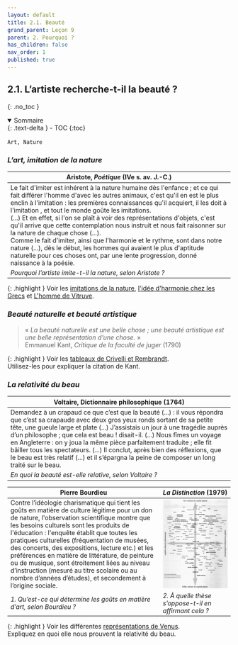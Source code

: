 ```yaml
---
layout: default
title: 2.1. Beauté
grand_parent: Leçon 9
parent: 2. Pourquoi ?
has_children: false
nav_order: 1
published: true
---
```


## 2.1. L’artiste recherche-t-il la beauté ?
{: .no_toc }

<details open markdown="block">
  <summary>
    Sommaire
  </summary>
  {: .text-delta }
- TOC
{:toc}
</details>

`Art, Nature`

### *L’art, imitation de la nature*

| Aristote, *Poétique* (IVe s. av. J.-C.)                      |
| ------------------------------------------------------------ |
| Le fait d'imiter est inhérent à la nature humaine dès l'enfance ; et ce qui fait différer l'homme d'avec les autres animaux, c'est qu'il en est le plus enclin à l'imitation : les premières connaissances qu'il acquiert, il les doit à l'imitation , et tout le monde goûte les imitations.  <br>(...)  Et en effet, si l'on se plaît à voir des représentations d'objets, c'est qu'il arrive que cette contemplation nous instruit et nous fait raisonner sur la nature de chaque chose (...).  <br>Comme le fait d'imiter, ainsi que l'harmonie et le rythme, sont dans notre nature (...), dès le début, les hommes qui avaient le plus d'aptitude naturelle pour ces choses ont, par une lente progression, donné naissance à la poésie. |
| *Pourquoi l’artiste imite-t-il la nature, selon Aristote ?*  |

{: .highlight }
Voir les [imitations de la nature](/../philotg/docs/L9/L9-3-1-1.html),  [l'idée d'harmonie chez les Grecs](/../philotg/docs/L9/L9-3-1-2.html) et [L'homme de Vitruve](/../philotg/docs/L9/L9-3-1-3.html).


### *Beauté naturelle et beauté artistique*

> « *La beauté naturelle est une belle chose ; une beauté artistique est une belle représentation d’une chose.* »  
> Emmanuel Kant, _Critique de la faculté de juger_ (1790)

{: .highlight }
Voir les [tableaux de Crivelli et Rembrandt](/../philotg/docs/L9/L9-3-1-4.html).  
Utilisez-les pour expliquer la citation de Kant.


### *La relativité du beau*

| Voltaire, Dictionnaire philosophique (1764)                  |
| ----------------------------- |
| Demandez à un crapaud ce que c’est que la beauté (...) : il vous répondra que c’est sa crapaude avec deux gros yeux ronds sortant de sa petite tête, une gueule large et plate (...) J’assistais un jour à une tragédie auprès d’un philosophe ; que cela est beau ! disait-il. (...) Nous fîmes un voyage en Angleterre : on y joua la même pièce parfaitement traduite ; elle fit bâiller tous les spectateurs. (...) Il conclut, après bien des réflexions, que le beau est très relatif (...) et il s’épargna la peine de composer un long traité sur le beau. |
| *En quoi la beauté est-elle relative, selon Voltaire ?*      |

| Pierre Bourdieu      |  *La Distinction* (1979)  |
| ----------------------------- | ------------------ |
| Contre l’idéologie charismatique qui tient les goûts en matière de culture légitime pour un don de nature, l'observation scientifique montre que les besoins culturels sont les produits de l'éducation : l'enquête établit que toutes les pratiques culturelles (fréquentation de musées, des concerts, des expositions, lecture etc.) et les préférences en matière de littérature, de peinture ou de musique, sont étroitement liées au niveau d’instruction (mesuré au titre scolaire ou au nombre d’années d’études), et secondement à l’origine sociale. | <a href="../../assets/img/art/distinction.jpg" target="_blank"><img src="../../assets/img/art/distinction.jpg" style="zoom:150%;" /></a>  |
| *1. Qu’est-ce qui détermine les goûts en matière d’art, selon Bourdieu ?* | *2. À quelle thèse s’oppose-t-il en affirmant cela ?* | 


{: .highlight }
Voir les différentes [représentations de Venus](/../philotg/docs/L9/L9-3-1-5.html).   
Expliquez en quoi elle nous prouvent la relativité du beau.


 
